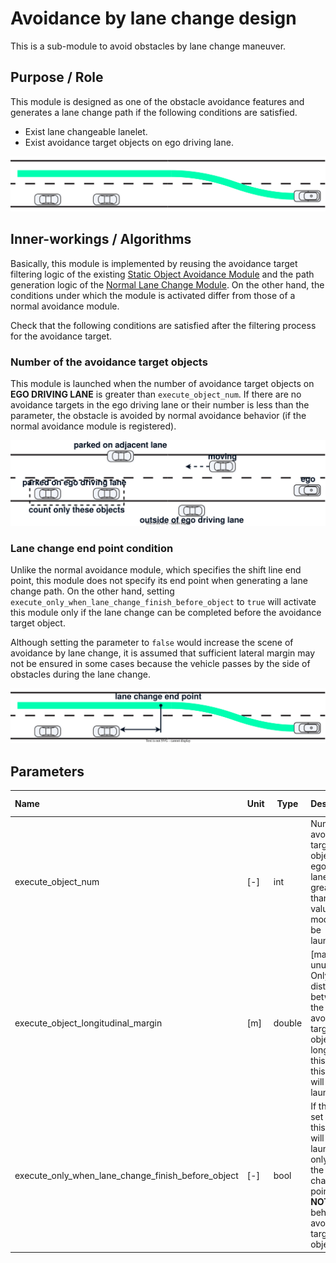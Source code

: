 # Avoidance by lane change design

This is a sub-module to avoid obstacles by lane change maneuver.

## Purpose / Role

This module is designed as one of the obstacle avoidance features and generates a lane change path if the following conditions are satisfied.

- Exist lane changeable lanelet.
- Exist avoidance target objects on ego driving lane.

![avoidance_by_lane_change](./images/avoidance_by_lane_change.svg)

## Inner-workings / Algorithms

Basically, this module is implemented by reusing the avoidance target filtering logic of the existing [Static Object Avoidance Module](../autoware_behavior_path_static_obstacle_avoidance_module/README.md) and the path generation logic of the [Normal Lane Change Module](../autoware_behavior_path_lane_change_module/README.md). On the other hand, the conditions under which the module is activated differ from those of a normal avoidance module.

Check that the following conditions are satisfied after the filtering process for the avoidance target.

### Number of the avoidance target objects

This module is launched when the number of avoidance target objects on **EGO DRIVING LANE** is greater than `execute_object_num`. If there are no avoidance targets in the ego driving lane or their number is less than the parameter, the obstacle is avoided by normal avoidance behavior (if the normal avoidance module is registered).

![trigger_1](./images/avoidance_by_lc_trigger_1.svg)

### Lane change end point condition

Unlike the normal avoidance module, which specifies the shift line end point, this module does not specify its end point when generating a lane change path. On the other hand, setting `execute_only_when_lane_change_finish_before_object` to `true` will activate this module only if the lane change can be completed before the avoidance target object.

Although setting the parameter to `false` would increase the scene of avoidance by lane change, it is assumed that sufficient lateral margin may not be ensured in some cases because the vehicle passes by the side of obstacles during the lane change.

![trigger_2](./images/avoidance_by_lc_trigger_2.svg)

## Parameters

| Name                                               | Unit | Type   | Description                                                                                                                              | Default value |
| :------------------------------------------------- | ---- | ------ | ---------------------------------------------------------------------------------------------------------------------------------------- | ------------- |
| execute_object_num                                 | [-]  | int    | Number of avoidance target objects on ego driving lane is greater than this value, this module will be launched.                         | 1             |
| execute_object_longitudinal_margin                 | [m]  | double | [maybe unused] Only when distance between the ego and avoidance target object is longer than this value, this module will be launched.   | 0.0           |
| execute_only_when_lane_change_finish_before_object | [-]  | bool   | If this flag set `true`, this module will be launched only when the lane change end point is **NOT** behind the avoidance target object. | true          |
